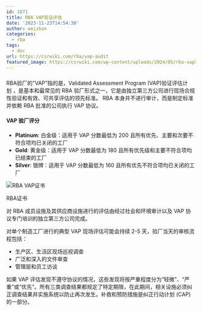 ```yaml
---
id: 1871
title: RBA VAP验证评估
date: '2023-11-23T14:54:30'
author: weizhan
categories:
  - rba
tags:
  - doc
url: https://csrwiki.com/rba/vap-audit
featured_image: https://csrwiki.com/wp-content/uploads/2024/05/rba-vap证书.webp
---
```


###

RBA验厂的”VAP”指的是，Validated Assessment Program (VAP)验证评估计划 ，是基本和最常见的 RBA 验厂形式之一，它是由独立第三方公司进行现场合规性验证和有效、可共享评估的领先标准。 RBA 本身并不进行审计，而是制定标准并依赖 RBA 批准的公司执行 VAP 协议。

#### VAP 验厂评分

- **Platinum**: 白金级：适用于 VAP 分数最低为 200 且所有优先、主要和次要不符合项均已关闭的工厂
- **Gold**: 黄金级：适用于 VAP 分数最低为 180 且所有优先级和主要不符合项均已结束的工厂
- **Silver**: 银牌：适用于 VAP 分数最低为 160 且所有优先不符合项均已关闭的工厂

![RBA VAP证书](https://csrwiki.com/wp-content/uploads/2024/05/rba-vap证书.webp)

RBA证书

对 RBA 成员设施及其供应商设施进行的评估由经过社会和环境审计以及 VAP 协议专门培训的独立第三方公司完成。

对单个制造工厂进行的典型 VAP 现场评估可能会持续 2-5 天，验厂当天的审核流程包括：

- 生产区、生活区现场巡视调查
- 广泛和深入的文件审查
- 管理层和员工访谈

如果 VAP 评估发现不遵守协议的情况，这些发现将按严重程度分为“轻微”、“严重”或“优先”。所有三类调查结果都规定了特定期限，在此期间，相关设施必须纠正调查结果并实施系统以防止再次发生。补救和预防措施是纠正行动计划 (CAP) 的一部分。
